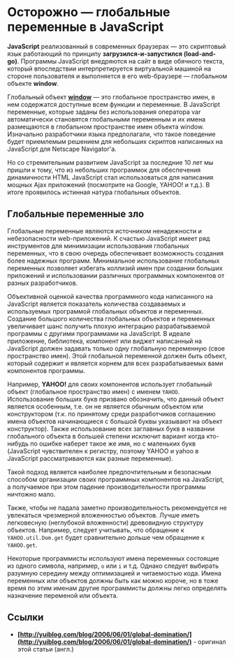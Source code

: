 Осторожно — глобальные переменные в JavaScript
==============================================
**JavaScript** реализованный в современных браузерах — это скриптовый язык работающий по принципу **загрузился-и-запустился (load-and-go)**. Программы JavaScript внедряются на сайт в виде обячного текста, который впоследствии интерпретируется виртуальной машиной на стороне пользователя и выполняется в его web-браузере — глобальном объекте **window**.

Глобальный объект **[window](http://www.w3schools.com/jsref/obj_window.asp)** — это глобальное пространство имен, в нем содержатся доступные всем функции и переменные. В JavaScript переменные, которые заданы без использования оператора var автоматически становятся глобальными переменным и их имена размещаются в глобальном пространстве имен объекта window. Изначально разработчики языка предполагали, что такое поведение будет приемлемым решением для небольших скриптов написанных на JavaScript для Netscape Navigator'а.

Но со стремительным развитием JavaScript за последние 10 лет мы пришли к тому, что из небольших программок для обеспечения динамичности HTML JavaScript стал использоваться для написания мощных Ajax приложений (посмотрите на Google, YAHOO! и т.д.). В итоге проявилось истинная натура глобальных объектов.


## Глобальные переменные зло
Глобальные переменные являются источником ненадежности и небезопасности web-приложений. К счастью JavaScript имеет ряд инструментов для минимизации использования глобальных переменных, что в свою очередь обеспечивает возможность создания более надежных программ.
Минимальное использование глобальных переменных позволяет избегать коллизий имен при создании больших приложений и использовании различных программных компонентов от разных разработчиков.

Объективной оценкой качества программного кода написанного на JavaScript является показатель количества создаваемых и используемых программой глобальных объектов и переменных. Создание большого количества глобальных объектов и переменных увеличивает шанс получить плохую интеграцию разрабатываемой программы с другими программами на JavaScript. В идеале приложение, библиотека, компонент или виджет написанный на JavaScript должен задавать только одну глобальную переменную (свое пространство имен). Этой глобальной переменной должен быть объект, который содержит и является корнем для всех разрабатываемых вами компонентов программы.

Например, **YAHOO!** для своих компонентов использует глобальный объект (глобальное пространство имен) с именем `YAHOO`. Использование больших букв призвано обозначить, что данный объект является особенным, т.е. он не является обычным объектом или конструктором (т.к. по принятому среди разработчиков соглашению имена объектов начинающиеся с большой буквы указывают на объект конструктор). Также использование всех заглавных букв в названии глобального объекта в большей степени исключит вариант когда кто-нибудь по ошибке наберет такое же имя, но с маленьких букв (JavaScript чувствителен к регистру, поэтому YAHOO и yahoo в JavaScript рассматриваются как разные переменные).

Такой подход является наиболее предпочтительным и безопасным способом организации своих программных компонентов на JavaScript, а получаемое при этом падение производительности программы ничтожно мало.

Также, чтобы не падала заметно производительность рекомендуется не увлекаться чрезмерной вложенностью объектов. Лучше иметь легковесную (неглубокой вложенности) древовидную структуру объектов. Например, следует учитывать, что обращение к `YAHOO.util.Dom.get` будет сравнительно дольше чем обращение к `YAHOO.get`.

Некоторые программисты используют имена переменных состоящие из одного символа, например, `o` или `i` и т.д. Однако следует выбирать разумную середину между оптимизацией и читаемостью кода. Имена переменных или объектов должны быть как можно короче, но в тоже время по этим именам другие программисты должны легко определять назначение переменой или объекта.


## Ссылки
* **[http://yuiblog.com/blog/2006/06/01/global-domination/](http://yuiblog.com/blog/2006/06/01/global-domination/)** - оригинал этой статьи (англ.)
